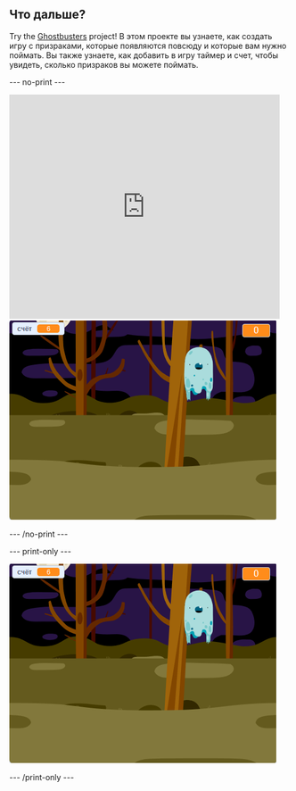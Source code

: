 ## Что дальше?

Try the [Ghostbusters](https://projects.raspberrypi.org/en/projects/ghostbusters?utm_source=pathway&utm_medium=whatnext&utm_campaign=projects) project! В этом проекте вы узнаете, как создать игру с призраками, которые появляются повсюду и которые вам нужно поймать. Вы также узнаете, как добавить в игру таймер и счет, чтобы увидеть, сколько призраков вы можете поймать.

\--- no-print \---

<div class="scratch-preview">
  <iframe allowtransparency="true" width="485" height="402" src="https://scratch.mit.edu/projects/embed/276874679/?autostart=false" frameborder="0" scrolling="no"></iframe>
  <img src="images/ghostbusters-static.png">
</div>

\--- /no-print \---

\--- print-only \---

![showcase](images/ghostbusters-static.png)

\--- /print-only \---